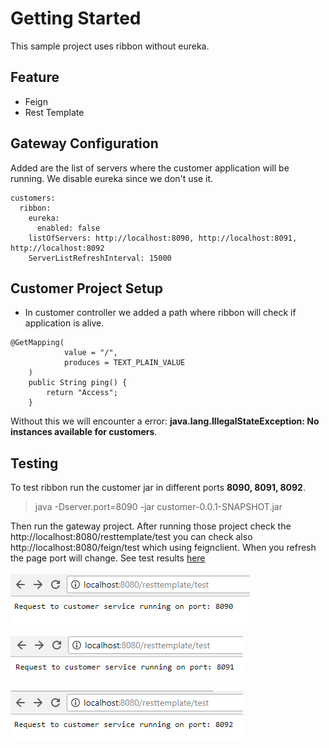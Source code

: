 # Getting Started
This sample project uses ribbon without eureka.

## Feature
* Feign
* Rest Template

## Gateway Configuration
Added are the list of servers where the customer application will be running. We disable eureka since we don't use it.
```
customers:
  ribbon:
    eureka:
      enabled: false
    listOfServers: http://localhost:8090, http://localhost:8091, http://localhost:8092
    ServerListRefreshInterval: 15000
```

## Customer Project Setup
* In customer controller we added a path where ribbon will check if application is alive.
```
@GetMapping(
            value = "/",
            produces = TEXT_PLAIN_VALUE
    )
    public String ping() {
        return "Access";
    }
```
Without this we will encounter a error: **java.lang.IllegalStateException: No instances available for customers**.

## Testing
To test ribbon run the customer jar in different ports **8090, 8091, 8092**.
> java -Dserver.port=8090 -jar customer-0.0.1-SNAPSHOT.jar

Then run the gateway project. After running those project check the http://localhost:8080/resttemplate/test you can check also http://localhost:8080/feign/test which using feignclient. When you refresh the page port will change. See test results [here](https://github.com/bbarbs/spring-boot-ribbon-samples/tree/master/spring-boot-ribbon-without-eureka/test-results)
<br/>
<br/>
![](https://github.com/bbarbs/spring-boot-ribbon-samples/blob/master/spring-boot-ribbon-without-eureka/test-results/port%208090.PNG)
<br/>
<br/>
![](https://github.com/bbarbs/spring-boot-ribbon-samples/blob/master/spring-boot-ribbon-without-eureka/test-results/port%208091.PNG)
<br/>
<br/>
![](https://github.com/bbarbs/spring-boot-ribbon-samples/blob/master/spring-boot-ribbon-without-eureka/test-results/port%208092.PNG)





